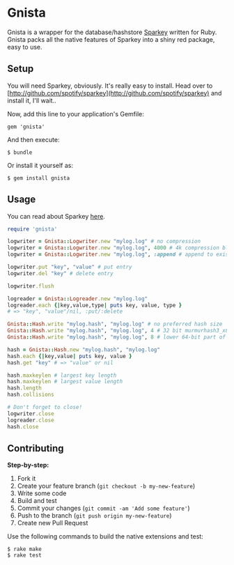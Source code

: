 # Gnista

Gnista is a wrapper for the database/hashstore [Sparkey](http://github.com/spotify/sparkey) written for Ruby. Gnista packs all the native features of Sparkey into a shiny red package, easy to use.

## Setup

You will need Sparkey, obviously. It's really easy to install. Head over to [http://github.com/spotify/sparkey](http://github.com/spotify/sparkey) and install it, I'll wait..

Now, add this line to your application's Gemfile:

    gem 'gnista'

And then execute:

    $ bundle

Or install it yourself as:

    $ gem install gnista

## Usage

You can read about Sparkey [here](http://github.com/spotify/sparkey).

```ruby
require 'gnista'

logwriter = Gnista::Logwriter.new "mylog.log" # no compression
logwriter = Gnista::Logwriter.new "mylog.log", 4000 # 4k compression block size
logwriter = Gnista::Logwriter.new "mylog.log", :append # append to existing log

logwriter.put "key", "value" # put entry
logwriter.del "key" # delete entry

logwriter.flush

logreader = Gnista::Logreader.new "mylog.log"
logreader.each {|key,value,type| puts key, value, type }
# => "key", "value"/nil, :put/:delete

Gnista::Hash.write "mylog.hash", "mylog.log" # no preferred hash size
Gnista::Hash.write "mylog.hash", "mylog.log", 4 # 32 bit murmurhash3_x86_32
Gnista::Hash.write "mylog.hash", "mylog.log", 8 # lower 64-bit part of murmurhash3_x64_128

hash = Gnista::Hash.new "mylog.hash", "mylog.log"
hash.each {|key,value| puts key, value }
hash.get "key" # => "value" or nil

hash.maxkeylen # largest key length
hash.maxkeylen # largest value length
hash.length
hash.collisions

# Don't forget to close!
logwriter.close
logreader.close
hash.close
```


## Contributing

__Step-by-step:__

1. Fork it
2. Create your feature branch (`git checkout -b my-new-feature`)
3. Write some code
4. Build and test
5. Commit your changes (`git commit -am 'Add some feature'`)
6. Push to the branch (`git push origin my-new-feature`)
7. Create new Pull Request

Use the following commands to build the native extensions and test:

	$ rake make
	$ rake test

